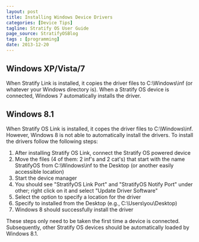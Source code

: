 ```yaml
---
layout: post
title: Installing Windows Device Drivers
categories: [Device Tips]
tagline: Stratify OS User Guide
page_source: StratifyOSBlog
tags : [programming]
date: 2013-12-20
---
```


## Windows XP/Vista/7

When Stratify Link is installed, it copies the driver files to C:\Windows\inf (or whatever your Windows directory is).  When a Stratify OS device is connected, Windows 7 automatically installs the driver.

## Windows 8.1

When Stratify OS Link is installed, it copes the driver files to C:\Windows\inf.  
However, Windows 8 is not able to automatically install the drivers.  To install
the drivers follow the following steps:

1. After installing Stratify OS Link, connect the Stratify OS powered  device
1. Move the files (4 of them: 2 inf's and 2 cat's) that start with the name StratifyOS from C:\Windows\inf to the Desktop (or another easily accessible location)
1. Start the device manager
1. You should see "StratifyOS Link Port" and "StratifyOS Notify Port" under other; right click on it and select "Update Driver Software"
1. Select the option to specify a location for the driver
1. Specify to installed from the Desktop (e.g., C:\Users\you\Desktop)
1. Windows 8 should successfully install the driver

These steps only need to be taken the first time a device is connected.  Subsequently,
other Stratify OS devices should be automatically loaded by Windows 8.1.
